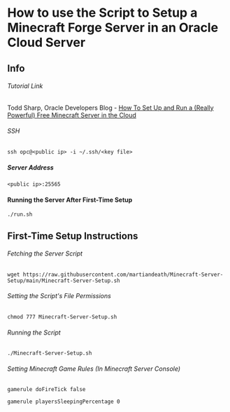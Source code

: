 # How to use the Script to Setup a Minecraft Forge Server in an Oracle Cloud Server

## Info

###### Tutorial Link

Todd Sharp, Oracle Developers Blog - [How To Set Up and Run a (Really Powerful) Free Minecraft Server in the Cloud](https://blogs.oracle.com/developers/post/how-to-set-up-and-run-a-really-powerful-free-minecraft-server-in-the-cloud)

###### SSH

```shell
ssh opc@<public ip> -i ~/.ssh/<key file>
```

##### Server Address

```shell
<public ip>:25565
```

#### Running the Server After First-Time Setup

```shell
./run.sh
```

## First-Time Setup Instructions

###### Fetching the Server Script

```shell
wget https://raw.githubusercontent.com/martiandeath/Minecraft-Server-Setup/main/Minecraft-Server-Setup.sh
```

###### Setting the Script's File Permissions

```shell
chmod 777 Minecraft-Server-Setup.sh
```

###### Running the Script

```shell
./Minecraft-Server-Setup.sh
```

###### Setting Minecraft Game Rules (In Minecraft Server Console)

```
gamerule doFireTick false
```
```
gamerule playersSleepingPercentage 0
```
